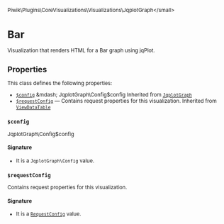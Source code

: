 <small>Piwik\Plugins\CoreVisualizations\Visualizations\JqplotGraph\</small>

Bar
===

Visualization that renders HTML for a Bar graph using jqPlot.

Properties
----------

This class defines the following properties:

- [`$config`](#$config) &mdash; JqplotGraph\Config$config Inherited from [`JqplotGraph`](../../../../../Piwik/Plugins/CoreVisualizations/Visualizations/JqplotGraph.md)
- [`$requestConfig`](#$requestconfig) &mdash; Contains request properties for this visualization. Inherited from [`ViewDataTable`](../../../../../Piwik/Plugin/ViewDataTable.md)

<a name="$config" id="$config"></a>
<a name="config" id="config"></a>
### `$config`

JqplotGraph\Config$config

#### Signature

- It is a `JqplotGraph\Config` value.

<a name="$requestconfig" id="$requestconfig"></a>
<a name="requestConfig" id="requestConfig"></a>
### `$requestConfig`

Contains request properties for this visualization.

#### Signature

- It is a [`RequestConfig`](../../../../../Piwik/ViewDataTable/RequestConfig.md) value.
